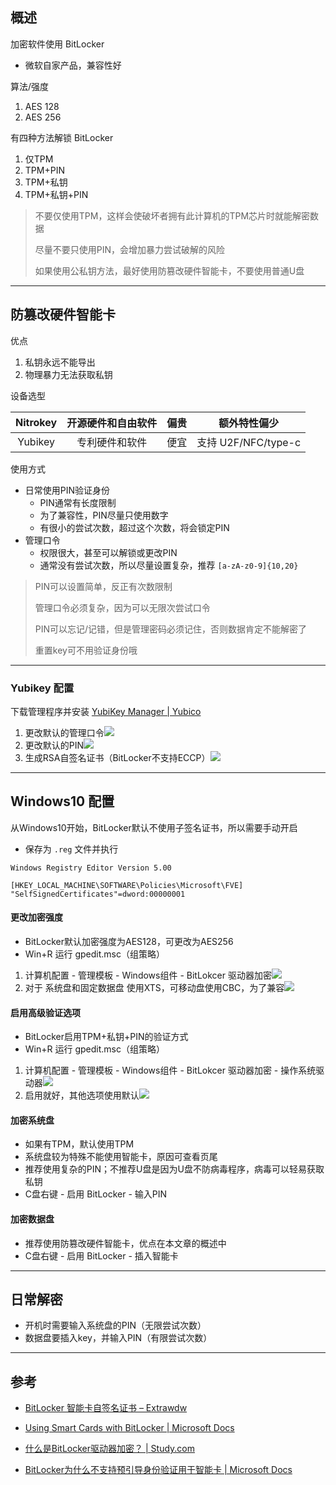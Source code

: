 ## 概述



加密软件使用 BitLocker

* 微软自家产品，兼容性好



算法/强度

1. AES 128
2. AES 256



有四种方法解锁 BitLocker

1. 仅TPM
2. TPM+PIN
3. TPM+私钥
4. TPM+私钥+PIN

> 不要仅使用TPM，这样会使破坏者拥有此计算机的TPM芯片时就能解密数据
>
> 尽量不要只使用PIN，会增加暴力尝试破解的风险
>
> 如果使用公私钥方法，最好使用防篡改硬件智能卡，不要使用普通U盘





---





## 防篡改硬件智能卡



优点

1. 私钥永远不能导出
2. 物理暴力无法获取私钥



设备选型

| Nitrokey | 开源硬件和自由软件 | 偏贵 | 额外特性偏少        |
| :------: | :----------------: | :--: | ------------------- |
| Yubikey  |   专利硬件和软件   | 便宜 | 支持 U2F/NFC/type-c |



使用方式

* 日常使用PIN验证身份
  * PIN通常有长度限制
  * 为了兼容性，PIN尽量只使用数字
  * 有很小的尝试次数，超过这个次数，将会锁定PIN
* 管理口令
  * 权限很大，甚至可以解锁或更改PIN
  * 通常没有尝试次数，所以尽量设置复杂，推荐 `[a-zA-z0-9]{10,20}`

> PIN可以设置简单，反正有次数限制
>
> 管理口令必须复杂，因为可以无限次尝试口令
>
> PIN可以忘记/记错，但是管理密码必须记住，否则数据肯定不能解密了
>
> 重置key可不用验证身份哦





---





### Yubikey 配置

下载管理程序并安装 [YubiKey Manager | Yubico](https://www.yubico.com/products/services-software/download/yubikey-manager/)



1. 更改默认的管理口令![](Windows加密.img/image_2020-07-18_21-58-28.png)
2. 更改默认的PIN![](Windows加密.img/image_2020-07-18_21-59-57.png)
3. 生成RSA自签名证书（BitLocker不支持ECCP）![](Windows加密.img/image_2020-07-18_22-07-02.png)





---





## Windows10 配置



从Windows10开始，BitLocker默认不使用子签名证书，所以需要手动开启

* 保存为 `.reg` 文件并执行

```
Windows Registry Editor Version 5.00
 
[HKEY_LOCAL_MACHINE\SOFTWARE\Policies\Microsoft\FVE]
"SelfSignedCertificates"=dword:00000001
```



#### 更改加密强度

* BitLocker默认加密强度为AES128，可更改为AES256
* Win+R 运行 gpedit.msc（组策略）

1. 计算机配置 - 管理模板 - Windows组件 - BitLokcer 驱动器加密![](Windows加密.img/image_2020-07-18_22-16-40.png)
2. 对于 系统盘和固定数据盘 使用XTS，可移动盘使用CBC，为了兼容![](Windows加密.img/image_2020-07-18_22-19-35.png)



#### 启用高级验证选项

* BitLocker启用TPM+私钥+PIN的验证方式
* Win+R 运行 gpedit.msc（组策略）

1. 计算机配置 - 管理模板 - Windows组件 - BitLokcer 驱动器加密 - 操作系统驱动器![](Windows加密.img/image_2020-07-18_22-59-06.png)
2. 启用就好，其他选项使用默认![](Windows加密.img/image_2020-07-18_23-00-08.png)



#### 加密系统盘

* 如果有TPM，默认使用TPM
* 系统盘较为特殊不能使用智能卡，原因可查看页尾
* 推荐使用复杂的PIN；不推荐U盘是因为U盘不防病毒程序，病毒可以轻易获取私钥
* C盘右键 - 启用 BitLocker - 输入PIN



#### 加密数据盘

- 推荐使用防篡改硬件智能卡，优点在本文章的概述中
- C盘右键 - 启用 BitLocker - 插入智能卡





---





## 日常解密

* 开机时需要输入系统盘的PIN（无限尝试次数）
* 数据盘要插入key，并输入PIN（有限尝试次数）





---



## 参考

* [BitLocker 智能卡自签名证书 – Extrawdw](https://blog.extrawdw.net/computer/windows/bitlocker-smartcard-self-signed-certificates/)

* [Using Smart Cards with BitLocker | Microsoft Docs](https://docs.microsoft.com/en-us/previous-versions/windows/it-pro/windows-7/dd875530(v=ws.10))

* [什么是BitLocker驱动器加密？ | Study.com](https://study.com/academy/lesson/what-is-bitlocker-drive-encryption.html)

* [BitLocker为什么不支持预引导身份验证用于智能卡 | Microsoft Docs](https://docs.microsoft.com/en-us/windows/security/information-protection/bitlocker/bitlocker-using-with-other-programs-faq#can-bitlocker-support-smart-cards-for-pre-boot-authentication)

